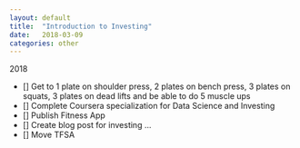 ```yaml
---
layout: default
title:  "Introduction to Investing"
date:   2018-03-09 
categories: other
---
```


2018
* [] Get to 1 plate on shoulder press, 2 plates on bench press, 3 plates on squats, 3 plates on dead lifts and be able to do 5 muscle ups
* [] Complete Coursera specialization for Data Science and Investing
* [] Publish Fitness App
* [] Create blog post for investing
...
* [] Move TFSA 